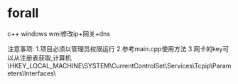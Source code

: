 # forall
c++ windows wmi修改ip+网关+dns

注意事项:
1.项目必须以管理员权限运行
2.参考main.cpp使用方法
3.网卡的key可以从注册表获取,计算机\HKEY_LOCAL_MACHINE\SYSTEM\CurrentControlSet\Services\Tcpip\Parameters\Interfaces\
